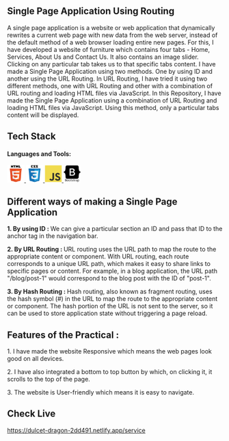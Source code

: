 ## Single Page Application Using Routing
A single page application is a website or web application that dynamically rewrites a current web page with new data
from the web server, instead of the default method of a web browser loading entire new pages.
For this, I have developed a website of furniture which contains four tabs - Home, Services, About Us and Contact Us.
It also contains an image slider. Clicking on any particular tab takes us to that specific tabs content.
I have made a Single Page Application using two methods. One by using ID and another using the URL Routing.
In  URL Routing, I have tried it using two different methods, one with URL Routing and other with a combination of 
URL routing and loading HTML files via JavaScript.
In this Repository, I have made the Single Page Application using a combination of URL Routing and loading HTML files via JavaScript.
Using this method, only a particular tabs content will be displayed.

## Tech Stack
<h4 align="left">Languages and Tools:</h4>
<p align="left">
    <a href="https://www.w3.org/html/" target="_blank" rel="noreferrer">
    <img src="https://raw.githubusercontent.com/devicons/devicon/master/icons/html5/html5-original-wordmark.svg" alt="html5" width="40" height="40"/> </a>
  <a href="https://www.w3schools.com/css/" target="_blank" rel="noreferrer">
    <img src="https://raw.githubusercontent.com/devicons/devicon/master/icons/css3/css3-original-wordmark.svg" alt="css3" width="40" height="40"/> </a>
  <a href="https://developer.mozilla.org/en-US/docs/Web/JavaScript" target="_blank" rel="noreferrer">
    <img src="https://raw.githubusercontent.com/devicons/devicon/master/icons/javascript/javascript-original.svg" alt="javascript" width="40" height="40"/> </a>
  <a href="https://getbootstrap.com" target="_blank" rel="noreferrer">
  <img src="https://raw.githubusercontent.com/devicons/devicon/master/icons/bootstrap/bootstrap-plain-wordmark.svg" alt="bootstrap" width="40" height="40"/> </a>
</p>

## Different ways of making a Single Page Application
<p><strong>1. By using ID : </strong>We can give a particular section an ID and pass that ID to the anchor tag in the navigation bar.</p>
<p><strong>2. By URL Routing : </strong>URL routing uses the URL path to map the route to the appropriate content or component. With URL routing, each route 
corresponds to a unique URL path, which makes it easy to share links to specific pages or content. For example, in a blog application, 
the URL path "/blog/post-1" would correspond to the blog post with the ID of "post-1".</p>
<p><strong>3. By Hash Routing : </strong>Hash routing, also known as fragment routing, uses the hash symbol (#) in the URL to map the route to the appropriate 
content or component. The hash portion of the URL is not sent to the server, so it can be used to store application state without triggering a 
page reload.</p>

## Features of the Practical :
<p>1. I have made the website Responsive which means the web pages look good on all devices.</p>
<p>2. I have also integrated a bottom to top button by which, on clicking it, it scrolls to the top of the page.</p>
<p>3. The website is User-friendly which means it is easy to navigate.</p>

## Check Live
https://dulcet-dragon-2dd491.netlify.app/service
